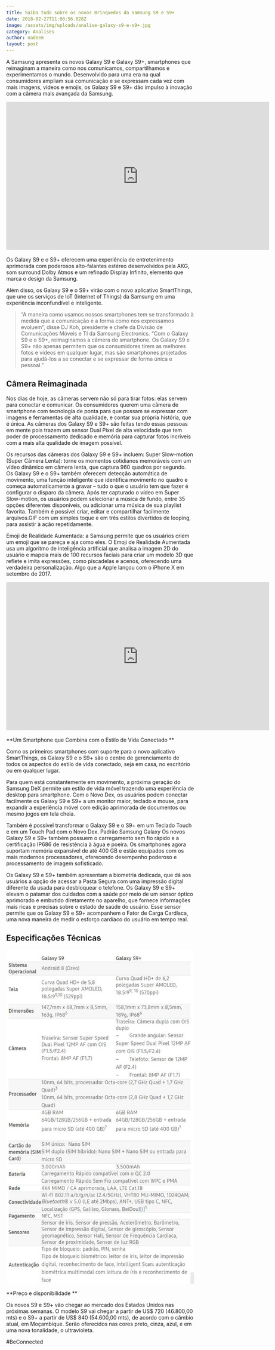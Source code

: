 ```yaml
---
title: Saiba tudo sobre os novos Brinquedos da Samsung S9 e S9+
date: 2018-02-27T11:08:56.028Z
image: /assets/img/uploads/analise-galaxy-s9-e-s9+.jpg
category: Analises
author: nadeem
layout: post
---
```

A Samsung apresenta os novos Galaxy S9 e Galaxy S9+, smartphones que reimaginam a maneira como nos comunicamos, compartilhamos e experimentamos o mundo. Desenvolvido para uma era na qual consumidores ampliam sua comunicação e se expressam cada vez com mais imagens, vídeos e emojis, os Galaxy S9 e S9+ dão impulso à inovação com a câmera mais avançada da Samsung.

<iframe width="705" height="397" src="https://www.youtube.com/embed/1Kd05k6Z_Fw" frameborder="0" allow="autoplay; encrypted-media" allowfullscreen></iframe>

Os Galaxy S9 e o S9+ oferecem uma experiência de entretenimento aprimorada com poderosos alto-falantes estéreo desenvolvidos pela AKG, som surround Dolby Atmos e um refinado Display Infinito, elemento que marca o design da Samsung.

Além disso, os Galaxy S9 e o S9+ virão com o novo aplicativo SmartThings, que une os serviços de IoT (Internet of Things) da Samsung em uma experiência inconfundível e inteligente.

> “A maneira como usamos nossos smartphones tem se transformado à medida que a comunicação e a forma como nos expressamos evoluem”, disse DJ Koh, presidente e chefe da Divisão de Comunicações Móveis e TI da Samsung Electronics. “Com o Galaxy S9 e o S9+, reimaginamos a câmera do smartphone. Os Galaxy S9 e S9+ não apenas permitem que os consumidores tirem as melhores fotos e vídeos em qualquer lugar, mas são smartphones projetados para ajudá-los a se conectar e se expressar de forma única e pessoal.”

## **Câmera Reimaginada**

Nos dias de hoje, as câmeras servem não só para tirar fotos: elas servem para conectar e comunicar. Os consumidores querem uma câmera de smartphone com tecnologia de ponta para que possam se expressar com imagens e ferramentas de alta qualidade, e contar sua própria história, que é única. As câmeras dos Galaxy S9 e S9+ são feitas tendo essas pessoas em mente pois trazem um sensor Dual Pixel de alta velocidade que tem poder de processamento dedicado e memória para capturar fotos incríveis com a mais alta qualidade de imagem possível.


Os recursos das câmeras dos Galaxy S9 e S9+ incluem: Super Slow-motion (Super Câmera Lenta): torne os momentos cotidianos memoráveis com um vídeo dinâmico em câmera lenta, que captura 960 quadros por segundo. Os Galaxy S9 e o S9+ também oferecem detecção automática de movimento, uma função inteligente que identifica movimento no quadro e começa automaticamente a gravar – tudo o que o usuário tem que fazer é configurar o disparo da câmera.
 Após ter capturado o vídeo em Super Slow-motion, os usuários podem selecionar a música de fundo, entre 35 opções diferentes disponíveis, ou adicionar uma música de sua playlist favorita. Também é possível criar, editar e compartilhar facilmente arquivos.GIF com um simples toque e em três estilos divertidos de looping, para assistir à ação repetidamente. 
 
Emoji de Realidade Aumentada: a Samsung permite que os usuários criem um emoji que se pareça e aja como eles. O Emoji de Realidade Aumentada usa um algoritmo de inteligência artificial que analisa a imagem 2D do usuário e mapeia mais de 100 recursos faciais para criar um modelo 3D que reflete e imita expressões, como piscadelas e acenos, oferecendo uma verdadeira personalização.
 Algo que a Apple lançou com o iPhone X em setembro de 2017.

<iframe width="705" height="397" src="https://www.youtube.com/embed/3Hla9LsYfrg" frameborder="0" allow="autoplay; encrypted-media" allowfullscreen></iframe>



**Um Smartphone que Combina com o Estilo de Vida Conectado
**



Como os primeiros smartphones com suporte para o novo aplicativo SmartThings, os Galaxy S9 e o S9+ são o centro de gerenciamento de todos os aspectos do estilo de vida conectado, seja em casa, no escritório ou em qualquer lugar. 


Para quem está constantemente em movimento, a próxima geração do Samsung DeX permite um estilo de vida móvel trazendo uma experiência de desktop para smartphone. Com o Novo Dex, os usuários podem conectar facilmente os Galaxy S9 e S9+ a um monitor maior, teclado e mouse, para expandir a experiência móvel com edição aprimorada de documentos ou mesmo jogos em tela cheia.


Também é possível transformar o Galaxy S9 e o S9+ em um Teclado Touch e em um Touch Pad com o Novo Dex. Padrão Samsung Galaxy Os novos Galaxy S9 e S9+ também possuem o carregamento sem fio rápido e a certificação IP686 de resistência à água e poeira. Os smartphones agora suportam memória expansível de até 400 GB e estão equipados com os mais modernos processadores, oferecendo desempenho poderoso e processamento de imagem sofisticado.

Os Galaxy S9 e S9+ também apresentam a biometria dedicada, que dá aos usuários a opção de acessar a Pasta Segura com uma impressão digital diferente da usada para desbloquear o telefone. Os Galaxy S9 e S9+ elevam o patamar dos cuidados com a saúde por meio de um sensor óptico aprimorado e embutido diretamente no aparelho, que fornece informações mais ricas e precisas sobre o estado de saúde do usuário. Esse sensor permite que os Galaxy S9 e S9+ acompanhem o Fator de Carga Cardíaca, uma nova maneira de medir o esforço cardíaco do usuário em tempo real.

## **Especificações Técnicas**

![](/assets/img/uploads/s9.jpg)

**Preço e disponibilidade
**

Os novos S9 e S9+ vão chegar ao mercado dos Estados Unidos nas próximas semanas. O modelo S9 vai chegar a partir de US$ 720 (46.800,00 mts) e o S9+ a partir de US$ 840 (54.600,00 mts), de acordo com o câmbio atual, em Moçambique. Serão oferecidos nas cores preto, cinza, azul, e em uma nova tonalidade, o ultravioleta.

\#BeConnected
